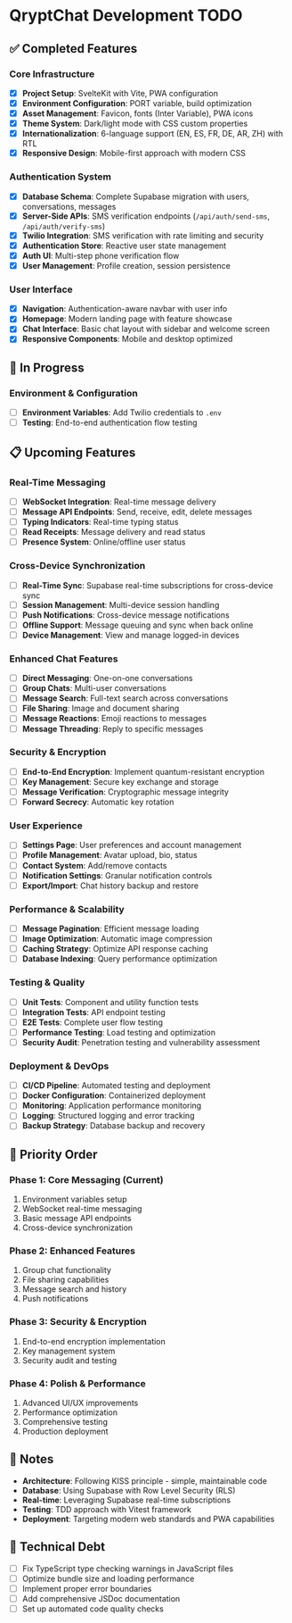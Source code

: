 # QryptChat Development TODO

## ✅ Completed Features

### Core Infrastructure
- [x] **Project Setup**: SvelteKit with Vite, PWA configuration
- [x] **Environment Configuration**: PORT variable, build optimization
- [x] **Asset Management**: Favicon, fonts (Inter Variable), PWA icons
- [x] **Theme System**: Dark/light mode with CSS custom properties
- [x] **Internationalization**: 6-language support (EN, ES, FR, DE, AR, ZH) with RTL
- [x] **Responsive Design**: Mobile-first approach with modern CSS

### Authentication System
- [x] **Database Schema**: Complete Supabase migration with users, conversations, messages
- [x] **Server-Side APIs**: SMS verification endpoints (`/api/auth/send-sms`, `/api/auth/verify-sms`)
- [x] **Twilio Integration**: SMS verification with rate limiting and security
- [x] **Authentication Store**: Reactive user state management
- [x] **Auth UI**: Multi-step phone verification flow
- [x] **User Management**: Profile creation, session persistence

### User Interface
- [x] **Navigation**: Authentication-aware navbar with user info
- [x] **Homepage**: Modern landing page with feature showcase
- [x] **Chat Interface**: Basic chat layout with sidebar and welcome screen
- [x] **Responsive Components**: Mobile and desktop optimized

## 🚧 In Progress

### Environment & Configuration
- [ ] **Environment Variables**: Add Twilio credentials to `.env`
- [ ] **Testing**: End-to-end authentication flow testing

## 📋 Upcoming Features

### Real-Time Messaging
- [ ] **WebSocket Integration**: Real-time message delivery
- [ ] **Message API Endpoints**: Send, receive, edit, delete messages
- [ ] **Typing Indicators**: Real-time typing status
- [ ] **Read Receipts**: Message delivery and read status
- [ ] **Presence System**: Online/offline user status

### Cross-Device Synchronization
- [ ] **Real-Time Sync**: Supabase real-time subscriptions for cross-device sync
- [ ] **Session Management**: Multi-device session handling
- [ ] **Push Notifications**: Cross-device message notifications
- [ ] **Offline Support**: Message queuing and sync when back online
- [ ] **Device Management**: View and manage logged-in devices

### Enhanced Chat Features
- [ ] **Direct Messaging**: One-on-one conversations
- [ ] **Group Chats**: Multi-user conversations
- [ ] **Message Search**: Full-text search across conversations
- [ ] **File Sharing**: Image and document sharing
- [ ] **Message Reactions**: Emoji reactions to messages
- [ ] **Message Threading**: Reply to specific messages

### Security & Encryption
- [ ] **End-to-End Encryption**: Implement quantum-resistant encryption
- [ ] **Key Management**: Secure key exchange and storage
- [ ] **Message Verification**: Cryptographic message integrity
- [ ] **Forward Secrecy**: Automatic key rotation

### User Experience
- [ ] **Settings Page**: User preferences and account management
- [ ] **Profile Management**: Avatar upload, bio, status
- [ ] **Contact System**: Add/remove contacts
- [ ] **Notification Settings**: Granular notification controls
- [ ] **Export/Import**: Chat history backup and restore

### Performance & Scalability
- [ ] **Message Pagination**: Efficient message loading
- [ ] **Image Optimization**: Automatic image compression
- [ ] **Caching Strategy**: Optimize API response caching
- [ ] **Database Indexing**: Query performance optimization

### Testing & Quality
- [ ] **Unit Tests**: Component and utility function tests
- [ ] **Integration Tests**: API endpoint testing
- [ ] **E2E Tests**: Complete user flow testing
- [ ] **Performance Testing**: Load testing and optimization
- [ ] **Security Audit**: Penetration testing and vulnerability assessment

### Deployment & DevOps
- [ ] **CI/CD Pipeline**: Automated testing and deployment
- [ ] **Docker Configuration**: Containerized deployment
- [ ] **Monitoring**: Application performance monitoring
- [ ] **Logging**: Structured logging and error tracking
- [ ] **Backup Strategy**: Database backup and recovery

## 🎯 Priority Order

### Phase 1: Core Messaging (Current)
1. Environment variables setup
2. WebSocket real-time messaging
3. Basic message API endpoints
4. Cross-device synchronization

### Phase 2: Enhanced Features
1. Group chat functionality
2. File sharing capabilities
3. Message search and history
4. Push notifications

### Phase 3: Security & Encryption
1. End-to-end encryption implementation
2. Key management system
3. Security audit and testing

### Phase 4: Polish & Performance
1. Advanced UI/UX improvements
2. Performance optimization
3. Comprehensive testing
4. Production deployment

## 📝 Notes

- **Architecture**: Following KISS principle - simple, maintainable code
- **Database**: Using Supabase with Row Level Security (RLS)
- **Real-time**: Leveraging Supabase real-time subscriptions
- **Testing**: TDD approach with Vitest framework
- **Deployment**: Targeting modern web standards and PWA capabilities

## 🔧 Technical Debt

- [ ] Fix TypeScript type checking warnings in JavaScript files
- [ ] Optimize bundle size and loading performance
- [ ] Implement proper error boundaries
- [ ] Add comprehensive JSDoc documentation
- [ ] Set up automated code quality checks